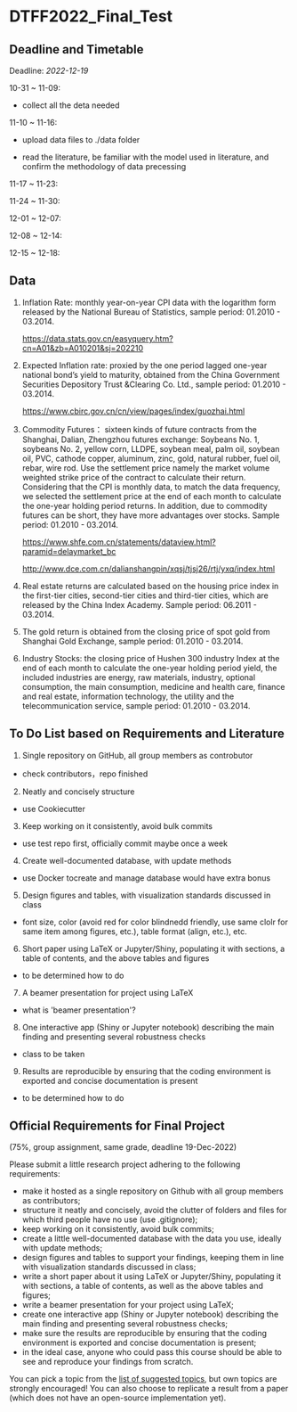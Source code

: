 # DTFF2022_Final_Test



## Deadline and Timetable 

Deadline: *2022-12-19* 

10-31 ~ 11-09: 

 - collect all the deta needed 

11-10 ~ 11-16: 

 - upload data files to ./data folder 
 
 - read the literature, be familiar with the model used in literature, and confirm the methodology of data precessing 

11-17 ~ 11-23: 

11-24 ~ 11-30: 

12-01 ~ 12-07: 

12-08 ~ 12-14: 

12-15 ~ 12-18: 

## Data
1. Inflation Rate: monthly year-on-year CPI data with the logarithm form released by the National Bureau of Statistics, sample period: 01.2010 - 03.2014.

   https://data.stats.gov.cn/easyquery.htm?cn=A01&zb=A010201&sj=202210

2. Expected Inflation rate: proxied by the one period lagged one-year national bond’s yield to maturity, obtained from the China Government Securities Depository Trust &Clearing Co. Ltd., sample period: 01.2010 - 03.2014.

   https://www.cbirc.gov.cn/cn/view/pages/index/guozhai.html

3. Commodity Futures： sixteen kinds of future contracts from the Shanghai, Dalian, Zhengzhou futures exchange:  Soybeans No. 1, soybeans No. 2, yellow corn, LLDPE, soybean meal, palm oil, soybean oil, PVC, cathode copper, aluminum, zinc, gold, natural rubber, fuel oil, rebar, wire rod. Use the settlement price namely the market volume weighted strike price of the contract to calculate their return. Considering that the CPI is monthly data, to match the data frequency, we selected the settlement price at the end of each month to calculate the one-year holding period returns. In addition, due to commodity futures can be short, they have more advantages over stocks. Sample period: 01.2010 - 03.2014.

   https://www.shfe.com.cn/statements/dataview.html?paramid=delaymarket_bc

   http://www.dce.com.cn/dalianshangpin/xqsj/tjsj26/rtj/yxq/index.html

4. Real estate returns are calculated based on the housing price index in the first-tier cities, second-tier cities and third-tier cities, which are released by the China Index Academy. Sample period: 06.2011 - 03.2014.

6. The gold return is obtained from the closing price of spot gold from Shanghai Gold Exchange, sample period: 01.2010 - 03.2014.

7. Industry Stocks: the closing price of Hushen 300 industry Index at the end of each month to calculate the one-year holding period yield, the included industries are energy, raw materials, industry, optional consumption, the main consumption, medicine and health care, finance and real estate, information technology, the utility and the telecommunication service, sample period: 01.2010 - 03.2014.




## To Do List based on Requirements and Literature 

1. Single repository on GitHub, all group members as controbutor 

- check contributors，repo finished 

2. Neatly and concisely structure 

- use Cookiecutter 

3. Keep working on it consistently, avoid bulk commits

- use test repo first, officially commit maybe once a week 

4. Create well-documented database, with update methods

- use Docker tocreate and manage database would have extra bonus 

5. Design figures and tables, with visualization standards discussed in class

- font size, color (avoid red for color blindnedd friendly, use same clolr for same item among figures, etc.), table format (align, etc.), etc. 

6. Short paper using LaTeX or Jupyter/Shiny, populating it with sections, a table of contents, and the above tables and figures 

- to be determined how to do 

7. A beamer presentation for project using LaTeX

- what is 'beamer presentation'? 

8. One interactive app (Shiny or Jupyter notebook) describing the main finding and presenting several robustness checks

- class to be taken 

9. Results are reproducible by ensuring that the coding environment is exported and concise documentation is present

- to be determined how to do 



## Official Requirements for Final Project 

(75\%, group assignment, same grade, deadline 19-Dec-2022)

Please submit a little research project adhering to the following requirements:

- make it hosted as a single repository on Github with all group members as contributors;
- structure it neatly and concisely, avoid the clutter of folders and files for which third people have no use (use .gitignore);
- keep working on it consistently, avoid bulk commits;
- create a little well-documented database with the data you use, ideally with update methods;
- design figures and tables to support your findings, keeping them in line with visualization standards discussed in class;
- write a short paper about it using LaTeX or Jupyter/Shiny, populating it with sections, a table of contents, as well as the above tables and figures;
- write a beamer presentation for your project using LaTeX;
- create one interactive app (Shiny or Jupyter notebook) describing the main finding and presenting several robustness checks;
- make sure the results are reproducible by ensuring that the coding environment is exported and concise documentation is present;
- in the ideal case, anyone who could pass this course should be able to see and reproduce your findings from scratch.

You can pick a topic from the [list of suggested topics](./research-topics.md), but own topics are strongly encouraged! You can also choose to replicate a result from a paper (which does not have an open-source implementation yet).


